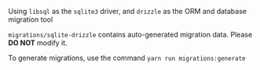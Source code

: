 Using `libsql` as the `sqlite3` driver, and `drizzle` as the ORM and database migration tool

`migrations/sqlite-drizzle` contains auto-generated migration data. Please **DO NOT** modify it. 

To generate migrations, use the command `yarn run migrations:generate`
